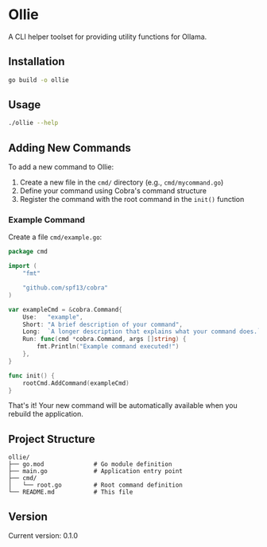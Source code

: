 # Ollie

A CLI helper toolset for providing utility functions for Ollama.

## Installation

```bash
go build -o ollie
```

## Usage

```bash
./ollie --help
```

## Adding New Commands

To add a new command to Ollie:

1. Create a new file in the `cmd/` directory (e.g., `cmd/mycommand.go`)
2. Define your command using Cobra's command structure
3. Register the command with the root command in the `init()` function

### Example Command

Create a file `cmd/example.go`:

```go
package cmd

import (
	"fmt"

	"github.com/spf13/cobra"
)

var exampleCmd = &cobra.Command{
	Use:   "example",
	Short: "A brief description of your command",
	Long:  `A longer description that explains what your command does.`,
	Run: func(cmd *cobra.Command, args []string) {
		fmt.Println("Example command executed!")
	},
}

func init() {
	rootCmd.AddCommand(exampleCmd)
}
```

That's it! Your new command will be automatically available when you rebuild the application.

## Project Structure

```
ollie/
├── go.mod              # Go module definition
├── main.go             # Application entry point
├── cmd/
│   └── root.go         # Root command definition
└── README.md           # This file
```

## Version

Current version: 0.1.0
